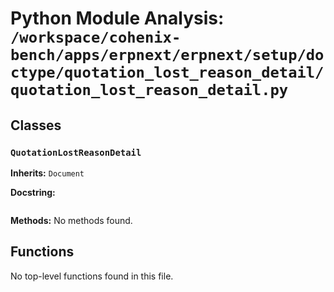 # Python Module Analysis: `/workspace/cohenix-bench/apps/erpnext/erpnext/setup/doctype/quotation_lost_reason_detail/quotation_lost_reason_detail.py`

## Classes

### `QuotationLostReasonDetail`
**Inherits:** `Document`


**Docstring:**
```

```

**Methods:**
No methods found.




## Functions

No top-level functions found in this file.
